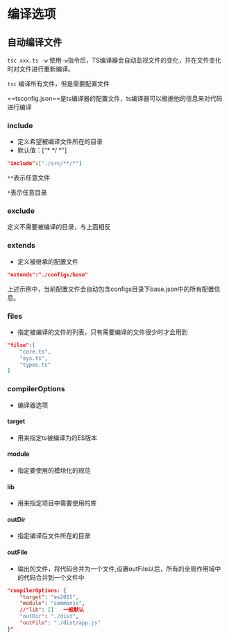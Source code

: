 # 编译选项

## 自动编译文件

`tsc xxx.ts -w`   使用`-w`指令后，TS编译器会自动监视文件的变化，并在文件变化时对文件进行重新编译。



`tsc` 编译所有文件，但是需要配置文件

==tsconfig.json==是ts编译器的配置文件，ts编译器可以根据他的信息来对代码进行编译

### include

* 定义希望被编译文件所在的目录
* 默认值：["* */ *"]

```json
"include":["./src/**/*"]
```

`**`表示任意文件

`*`表示任意目录

###  exclude

定义不需要被编译的目录，与上面相反



### extends

* 定义被继承的配置文件



```json
"extends":"./configs/base"
```



上述示例中，当前配置文件会自动包含configs目录下base.json中的所有配置信息。



### files

* 指定被编译的文件的列表，只有需要编译的文件很少时才会用到



```json
"filse":[
    "core.ts",
    "sys.ts",
    "types.ts"
]
```



### compilerOptions

* 编译器选项

#### target
* 用来指定ts被编译为的ES版本

#### module
* 指定要使用的模块化的规范

#### lib
* 用来指定项目中需要使用的库

#### outDir
* 指定编译后文件所在的目录

#### outFile
* 输出的文件，将代码合并为一个文件,设置outFile以后，所有的全局作用域中的代码合并到一个文件中

```json
"compilerOptions: {
	"target": "es2015",
	"module": "commonjs",
	//"lib": []   一般默认
	"outDir": "./dist",
	"outFile": "./dist/app.js"
}"
```

